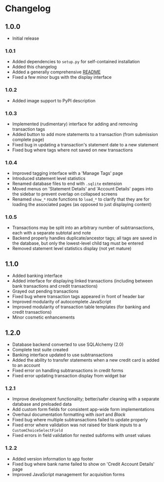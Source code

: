 # Changelog


## 1.0.0

- Initial release


### 1.0.1

- Added dependencies to `setup.py` for self-contained installation
- Added this changelog
- Added a generally comprehensive [README](README.md)
- Fixed a few minor bugs with the display interface


### 1.0.2

- Added image support to PyPI description


### 1.0.3

- Implemented (rudimentary) interface for adding and removing transaction tags
- Added button to add more statements to a transaction (from submission complete page)
- Fixed bug in updating a transaction's statement date to a new statement
- Fixed bug where tags where not saved on new transactions


### 1.0.4

- Improved tagging interface with a 'Manage Tags' page
- Introduced statement level statistics
- Renamed database files to end with `.sqlite` extension
- Moved menus on 'Statement Details' and 'Account Details' pages into the sidebar to prevent overlap on collapsed screens
- Renamed `show_*` route functions to `load_*` to clarify that they are for loading the associated pages (as opposed to just displaying content)


### 1.0.5

- Transactions may be split into an arbitrary number of subtransactions, each with a separate subtotal and note
- Backend properly handles duplicate/ancestor tags; all tags are saved in the database, but only the lowest-level child tag must be entered
- Removed statement level statistics display (not yet mature)


## 1.1.0

- Added banking interface
- Added interface for displaying linked transactions (including between bank transactions and credit transactions)
- Grayed out pending transactions
- Fixed bug where transaction tags appeared in front of header bar
- Improved modularity of autocomplete JavaScript
- Improved modularity of transaction table templates (for banking and credit transactions)
- Minor cosmetic enhancements


## 1.2.0

- Database backend converted to use SQLAlchemy (2.0)
- Complete test suite created
- Banking interface updated to use subtransactions
- Added the ability to transfer statements when a new credit card is added to an account
- Fixed error on handling subtransactions in credit forms
- Fixed error updating transaction display from widget bar


### 1.2.1

- Improve development functionality; better/safer cleaning with a separate database and preloaded data
- Add custom form fields for consistent app-wide form implementations
- Overhaul documentation formatting with _isort_ and _Black_
- Fixed bug where multiple subtransactions failed to update properly
- Fixed error where validation was not raised for blank inputs to a `CustomChoiceSelectField`
- Fixed errors in field validation for nested subforms with unset values



### 1.2.2

- Added version information to app footer
- Fixed bug where bank name failed to show on 'Credit Account Details' page
- Improved JavaScript management for acquisition forms
